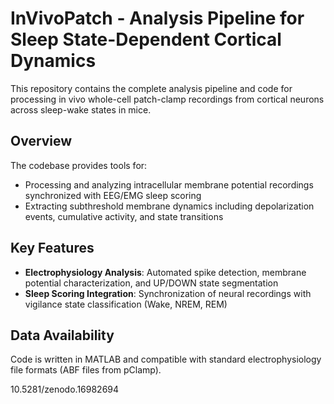# InVivoPatch - Analysis Pipeline for Sleep State-Dependent Cortical Dynamics

This repository contains the complete analysis pipeline and code for processing in vivo whole-cell patch-clamp recordings from cortical neurons across sleep-wake states in mice.

## Overview

The codebase provides tools for:
- Processing and analyzing intracellular membrane potential recordings synchronized with EEG/EMG sleep scoring
- Extracting subthreshold membrane dynamics including depolarization events, cumulative activity, and state transitions

## Key Features

- **Electrophysiology Analysis**: Automated spike detection, membrane potential characterization, and UP/DOWN state segmentation
- **Sleep Scoring Integration**: Synchronization of neural recordings with vigilance state classification (Wake, NREM, REM)

## Data Availability
Code is written in MATLAB and compatible with standard electrophysiology file formats (ABF files from pClamp).


10.5281/zenodo.16982694
